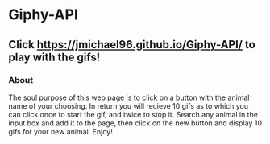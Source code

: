 # Giphy-API
[](https://media.giphy.com/media/13ByqbM0hgfN7y/giphy.gif)

## Click https://jmichael96.github.io/Giphy-API/ to play with the gifs!

### About 
  The soul purpose of this web page is to click on a button with the animal
  name of your choosing. In return you will recieve 10 gifs as to which you can
  click once to start the gif, and twice to stop it. Search any animal in the input box
  and add it to the page, then click on the new button and display 10 gifs for your new animal.
  Enjoy!
